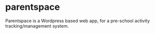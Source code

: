 # parentspace

Parentspace is a Wordpress based web app, for a pre-school activity tracking/management system.
